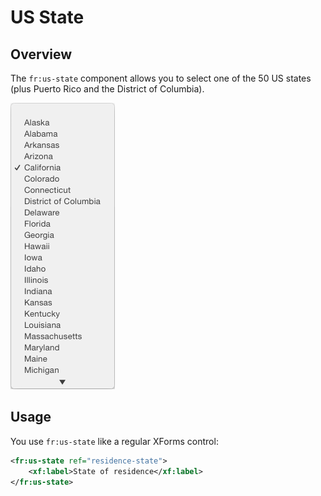 # US State

## Overview

The `fr:us-state` component allows you to select one of the 50 US states (plus Puerto Rico and the District of Columbia).

![](images/xbl-us-state.png)

## Usage

You use `fr:us-state` like a regular XForms control:

```xml
<fr:us-state ref="residence-state">
    <xf:label>State of residence</xf:label>
</fr:us-state>
```
